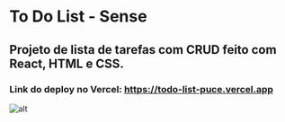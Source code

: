 
# To Do List - Sense 

## Projeto de lista de tarefas com CRUD feito com React, HTML e CSS.

### Link do deploy no Vercel: https://todo-list-puce.vercel.app

![alt](https://i.imgur.com/PtShDuB.png)


